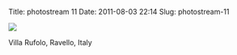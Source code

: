 Title: photostream 11
Date: 2011-08-03 22:14
Slug: photostream-11

[![](http://martinfowler.com/photos/11.jpg)](http://martinfowler.com/photos/11.html)

</p>

</p>

Villa Rufolo, Ravello, Italy

</p>

